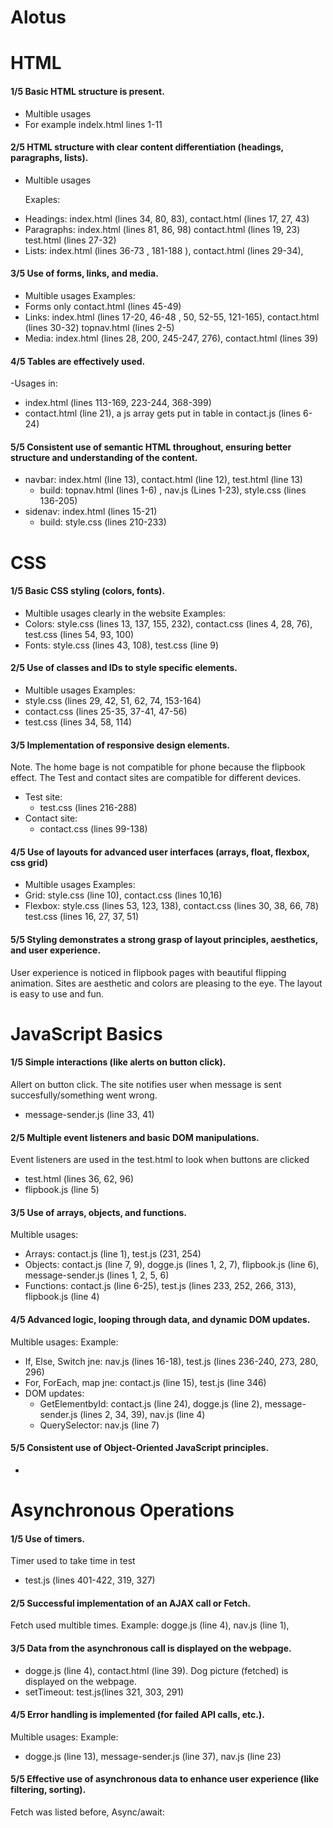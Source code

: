 # Alotus

# HTML
#### 1/5 Basic HTML structure is present.
- Multible usages
- For example indelx.html lines 1-11

#### 2/5 HTML structure with clear content differentiation (headings, paragraphs, lists).
- Multible usages
  <p>Exaples:</p>
- Headings: index.html (lines 34, 80, 83), contact.html (lines 17, 27, 43)
- Paragraphs: index.html (lines 81, 86, 98) contact.html (lines 19, 23) test.html (lines 27-32)
- Lists: index.html (lines 36-73 , 181-188 ), contact.html (lines 29-34), 

#### 3/5 Use of forms, links, and media.
- Multible usages
Examples:
- Forms only contact.html (lines 45-49)
- Links: index.html (lines 17-20, 46-48 , 50, 52-55, 121-165), contact.html (lines 30-32) topnav.html (lines 2-5)
- Media: index.html (lines 28, 200, 245-247, 276), contact.html (lines 39)

#### 4/5 Tables are effectively used.
-Usages in:
  - index.html (lines 113-169, 223-244, 368-399)
  - contact.html (line 21), a js array gets put in table in contact.js (lines 6-24)

#### 5/5 Consistent use of semantic HTML throughout, ensuring better structure and understanding of the content.
- navbar: index.html (line 13), contact.html (line 12), test.html (line 13)
  - build: topnav.html (lines 1-6) , nav.js (Lines 1-23), style.css (lines 136-205)
- sidenav: index.html (lines 15-21)
  - build: style.css (lines 210-233)


# CSS 

#### 1/5 Basic CSS styling (colors, fonts).
- Multible usages clearly in the website
Examples:
- Colors: style.css (lines 13, 137, 155, 232), contact.css (lines 4, 28, 76), test.css (lines 54, 93, 100)
- Fonts: style.css (lines 43, 108), test.css (line 9)

#### 2/5 Use of classes and IDs to style specific elements.
- Multible usages
Examples:
- style.css (lines 29, 42, 51, 62, 74, 153-164)
- contact.css (lines 25-35, 37-41, 47-56)
- test.css (lines 34, 58, 114)


#### 3/5 Implementation of responsive design elements.
Note. The home bage is not compatible for phone because the flipbook effect. The Test and contact sites are compatible for different devices.
- Test site:
  - test.css (lines 216-288)
- Contact site:
  - contact.css (lines 99-138)


#### 4/5 Use of layouts for advanced user interfaces (arrays, float, flexbox, css grid)
- Multible usages
Examples:
- Grid: style.css (line 10), contact.css (lines 10,16)
- Flexbox: style.css (lines 53, 123, 138), contact.css (lines 30, 38, 66, 78) test.css (lines 16, 27, 37, 51)

#### 5/5 Styling demonstrates a strong grasp of layout principles, aesthetics, and user experience.
User experience is noticed in flipbook pages with beautiful flipping animation. Sites are aesthetic and colors are pleasing to the eye. The layout is easy to use and fun. 

# JavaScript Basics

#### 1/5 Simple interactions (like alerts on button click).
Allert on button click. The site notifies user when message is sent succesfully/something went wrong. 
- message-sender.js (line 33, 41) 


#### 2/5 Multiple event listeners and basic DOM manipulations.
Event listeners are used in the test.html to look when buttons are clicked
- test.html (lines 36, 62, 96)
- flipbook.js (line 5)


#### 3/5 Use of arrays, objects, and functions.
Multible usages:
- Arrays: contact.js (line 1), test.js (231, 254)
- Objects: contact.js (line 7, 9), dogge.js (lines 1, 2, 7), flipbook.js (line 6), message-sender.js (lines 1, 2, 5, 6)
- Functions: contact.js (line 6-25), test.js (lines 233, 252, 266, 313), flipbook.js (line 4)


#### 4/5 Advanced logic, looping through data, and dynamic DOM updates.
Multible usages:
Example:
-  If, Else, Switch jne: nav.js (lines 16-18), test.js (lines 236-240, 273, 280, 296)
-  For, ForEach, map jne: contact.js (line 15), test.js (line 346)
- DOM updates:
  - GetElementbyId: contact.js (line 24), dogge.js (line 2), message-sender.js (lines 2, 34, 39), nav.js (line 4)
  - QuerySelector: nav.js (line 7)

#### 5/5 Consistent use of Object-Oriented JavaScript principles.
-

# Asynchronous Operations

#### 1/5 Use of timers.
Timer used to take time in test
- test.js (lines 401-422, 319, 327)

#### 2/5 Successful implementation of an AJAX call or Fetch.
Fetch used multible times.
Example: dogge.js (line 4), nav.js (line 1), 

#### 3/5 Data from the asynchronous call is displayed on the webpage.
- dogge.js (line 4), contact.html (line 39). Dog picture (fetched) is displayed on the webpage. 
- setTimeout: test.js(lines 321, 303, 291)


#### 4/5 Error handling is implemented (for failed API calls, etc.).
Multible usages:
Example:
- dogge.js (line 13), message-sender.js (line 37), nav.js (line 23)

#### 5/5 Effective use of asynchronous data to enhance user experience (like filtering, sorting).
Fetch was listed before,
Async/await: 
